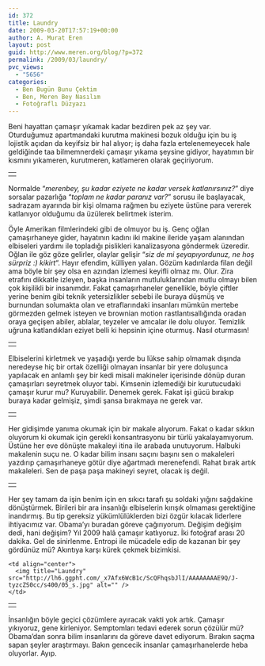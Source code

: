 ```yaml
---
id: 372
title: Laundry
date: 2009-03-20T17:57:19+00:00
author: A. Murat Eren
layout: post
guid: http://www.meren.org/blog/?p=372
permalink: /2009/03/laundry/
pvc_views:
  - "5656"
categories:
  - Ben Bugün Bunu Çektim
  - Ben, Meren Bey Nasılım
  - Fotoğraflı Düzyazı
---
```

Beni hayattan çamaşır yıkamak kadar bezdiren pek az şey var. Oturduğumuz apartmandaki kurutma makinesi bozuk olduğu için bu iş lojistik açıdan da keyifsiz bir hal alıyor; iş daha fazla ertelenemeyecek hale geldiğinde taa bilmemnerdeki çamaşır yıkama şeysine gidiyor, hayatımın bir kısmını yıkameren, kurutmeren, katlameren olarak geçiriyorum.

<table border="0" width="100%">
  <tr>
    <td align="center">
      <img title="Laundry" src="http://lh4.ggpht.com/_x7Afx6WcB1c/ScPyshaepCI/AAAAAAAAE8U/RMjo5KHNeVc/s800/01_s.jpg" alt="" />
    </td>
  </tr>
</table>

Normalde &#8220;_merenbey, şu kadar eziyete ne kadar versek katlanırsınız?_&#8221; diye sorsalar pazarlığa &#8220;_toplam ne kadar paranız var?_&#8221; sorusu ile başlayacak, sadrazam ayarında bir kişi olmama rağmen bu eziyete üstüne para vererek katlanıyor olduğumu da üzülerek belirtmek isterim.

Öyle Amerikan filmlerindeki gibi de olmuyor bu iş. Genç oğlan çamaşırhaneye gider, hayatının kadını iki makine ileride yaşam alanından elbiseleri yardımı ile topladığı pislikleri kanalizasyona göndermek üzeredir. Oğlan ile göz göze gelirler, olaylar gelişir &#8220;_siz de mi şeyapıyordunuz, ne hoş sürpriz :) kikirt_&#8220;. Hayır efendim, külliyen yalan. Gözüm kadınlarda filan değil ama böyle bir şey olsa en azından izlemesi keyifli olmaz mı. Olur. Zira etrafını dikkatle izleyen, başka insanların mutluluklarından mutlu olmayı bilen çok kişilikli bir insanımdır. Fakat çamaşırhaneler genellikle, böyle çiftler yerine benim gibi teknik yetersizlikler sebebi ile buraya düşmüş ve burnundan solumakta olan ve etraflarındaki insanları mümkün mertebe görmezden gelmek isteyen ve brownian motion rastlantısallığında oradan oraya geçişen abiler, ablalar, teyzeler ve amcalar ile dolu oluyor. Temizlik uğruna katlandıkları eziyet belli ki hepsinin içine oturmuş. Nasıl oturmasın!

<table border="0" width="100%">
  <tr>
    <td align="center">
      <img title="Laundry" src="http://lh3.ggpht.com/_x7Afx6WcB1c/ScPys0zsBYI/AAAAAAAAE8c/s0P3sa7h3Jc/s800/02_s.jpg" alt="" />
    </td>
  </tr>
</table>

Elbiselerini kirletmek ve yaşadığı yerde bu lükse sahip olmamak dışında neredeyse hiç bir ortak özelliği olmayan insanlar bir yere doluşunca yapılacak en anlamlı şey bir kedi misali makineler içerisinde dönüp duran çamaşırları seyretmek oluyor tabi. Kimsenin izlemediği bir kurutucudaki çamaşır kurur mu? Kuruyabilir. Denemek gerek. Fakat işi gücü bırakıp buraya kadar gelmişiz, şimdi şansa bırakmaya ne gerek var.

<table border="0" width="100%">
  <tr>
    <td align="center">
      <img title="Laundry" src="http://lh4.ggpht.com/_x7Afx6WcB1c/ScPys5fhroI/AAAAAAAAE8k/yI43HfhMkoQ/s800/03_s.jpg" alt="" />
    </td>
  </tr>
</table>

Her gidişimde yanıma okumak için bir makale alıyorum. Fakat o kadar sıkkın oluyorum ki okumak için gerekli konsantrasyonu bir türlü yakalayamıyorum. Üstüne her eve dönüşte makaleyi itina ile arabada unutuyorum. Halbuki makalenin suçu ne. O kadar bilim insanı saçını başını sen o makaleleri yazdırıp çamaşırhaneye götür diye ağartmadı merenefendi. Rahat bırak artık makaleleri. Sen de paşa paşa makineyi seyret, olacak iş değil.

<table border="0" width="100%">
  <tr>
    <td align="center">
      <img title="Laundry" src="http://lh5.ggpht.com/_x7Afx6WcB1c/ScQFh6p9zUI/AAAAAAAAE9Y/JIRadnAKE_Q/s800/06_s.jpg" alt="" />
    </td>
  </tr>
</table>

Her şey tamam da işin benim için en sıkıcı tarafı şu soldaki yığını sağdakine dönüştürmek. Birileri bir ara insanlığı elbiselerin kırışık olmaması gerektiğine inandırmış. Bu tip gereksiz yükümlülüklerden bizi özgür kılacak liderlere ihtiyacımız var. Obama&#8217;yı buradan göreve çağırıyorum. Değişim değişim dedi, hani değişim? Yıl 2009 halâ çamaşır katlıyoruz. İki fotoğraf arası 20 dakika. Gel de sinirlenme. Entropi ile mücadele edip de kazanan bir şey gördünüz mü? Akıntıya karşı kürek çekmek bizimkisi.

<table border="0" width="100%">
  <tr>
    <td align="center">
      <img title="Laundry" src="http://lh5.ggpht.com/_x7Afx6WcB1c/ScQFhIVUY5I/AAAAAAAAE9I/iGdkPavvfYM/s400/04_s.jpg" alt="" />
    </td>
    
    <td align="center">
      <img title="Laundry" src="http://lh6.ggpht.com/_x7Afx6WcB1c/ScQFhqsbJlI/AAAAAAAAE9Q/J-tyzcZS0cc/s400/05_s.jpg" alt="" />
    </td>
  </tr>
</table>

İnsanlığın böyle geçici çözümlere ayıracak vakti yok artık. Çamaşır yıkıyoruz, gene kirleniyor. Semptomları tedavi ederek sorun çözülür mü? Obama&#8217;dan sonra bilim insanlarını da göreve davet ediyorum. Bırakın saçma sapan şeyler araştırmayı. Bakın gencecik insanlar çamaşırhanelerde heba oluyorlar. Ayıp.